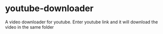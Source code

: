 # youtube-downloader

A video downloader for youtube.
Enter youtube link and it will download the video in the same folder
